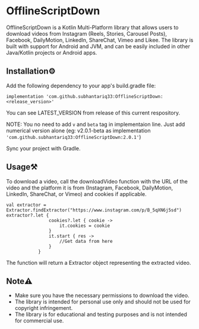 # OfflineScriptDown
OfflineScriptDown is a Kotlin Multi-Platform library that allows users to download videos from Instagram (Reels, Stories, Carousel Posts), Facebook, DailyMotion, LinkedIn, ShareChat, Vimeo and Likee. The library is built with support for Android and JVM, and can be easily included in other Java/Kotlin projects or Android apps.

## Installation⚙️
Add the following dependency to your app's build.gradle file:


    implementation 'com.github.subhantariq33:OfflineScriptDown:<release_version>'

You can see LATEST_VERSION from release of this current respository.

NOTE: You no need to add `v` and `beta` tag in implementaion line. Just add numerical version alone (eg: v2.0.1-beta as implementation `'com.github.subhantariq33:OfflineScriptDown:2.0.1'`)

Sync your project with Gradle.


## Usage⚒️
To download a video, call the downloadVideo function with the URL of the video and the platform it is from (Instagram, Facebook, DailyMotion, LinkedIn, ShareChat, or Vimeo) and cookies if applicable.


    val extractor = Extractor.findExtractor("https://www.instagram.com/p/B_5qXN6j5sd")
    extractor?.let {
                    cookies?.let { cookie ->
                        it.cookies = cookie
                    }
                    it.start { res ->
                        //Get data from here
                    }
                }
The function will return a Extractor object representing the extracted video.

## Note⚠️
- Make sure you have the necessary permissions to download the video.
- The library is intended for personal use only and should not be used for copyright infringement.
- The library is for educational and testing purposes and is not intended for commercial use.

[//]: # (## Contributing🤝)

[//]: # (If you want to contribute to this project, feel free to open a pull request or create an issue.)

[//]: # ()
[//]: # (## Support🔁)

[//]: # (If you have any issues or questions, please open an issue.)

[//]: # ()
[//]: # (## License📝)

[//]: # (This project is licensed under the Apache 2.0 License.)

[//]: # ()
[//]: # (## Author🖋️)

[//]: # (This project is created by [Udhayarajan M]&#40;https://linktr.ee/udhayarajan_m&#41;)

[//]: # ()
[//]: # (## Cloud version☁️)

[//]: # (This project is available as cloud API version vist [Rapid API]&#40;https://rapidapi.com/mudhayarajan2013/api/vidsnap&#41; to get it. **IT IS FREE CURRENTLY**)

[//]: # ()
[//]: # (## Resources📲)

[//]: # (A sample app using this library can be found at this URL: https://github.com/Udhayarajan/VidSnapKit/tree/master/sample%20app)

[//]: # ()
[//]: # (## Additional things➕)

[//]: # (- You can check the sample app for more details on how to use this library)

[//]: # (- Cookies needed to be passed if required.)

[//]: # ()
[//]: # (## Sponsorship☕)

[//]: # ([!["Buy Me A Coffee"]&#40;https://img.buymeacoffee.com/button-api/?text=Buy%20me%20a%20coffee&emoji=&slug=udhayarajan&button_colour=5F7FFF&font_colour=ffffff&font_family=Cookie&outline_colour=000000&coffee_colour=FFDD00&#41;]&#40;https://www.buymeacoffee.com/udhayarajan&#41;)

[//]: # ()
[//]: # ()
